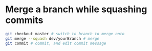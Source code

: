 # Merge a branch while squashing commits

```bash
git checkout master # switch to branch to merge onto
git merge --squash dev/yourBranch # merge
git commit # commit, and edit commit message
```
